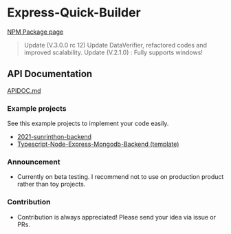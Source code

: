 # Express-Quick-Builder

[NPM Package page](https://npmjs.com/package/express-quick-builder)
> Update (V.3.0.0 rc 12) Update DataVerifier, refactored codes and improved scalability.
> Update (V.2.1.0) : Fully supports windows!

## API Documentation

[APIDOC.md](https://github.com/HADMARINE/express-quick-builder/blob/master/docs/APIDOC.md)

### Example projects

See this example projects to implement your code easily.

- [2021-sunrinthon-backend](https://github.com/sunrinhackathon/2021-sunrinthon-backend)
- [Typescript-Node-Express-Mongodb-Backend (template)](https://github.com/HADMARINE/Typescript-Node-Express-Mongodb-backend)

### Announcement

- Currently on beta testing. I recommend not to use on production product rather than toy projects.

### Contribution

- Contribution is always appreciated! Please send your idea via issue or PRs.
